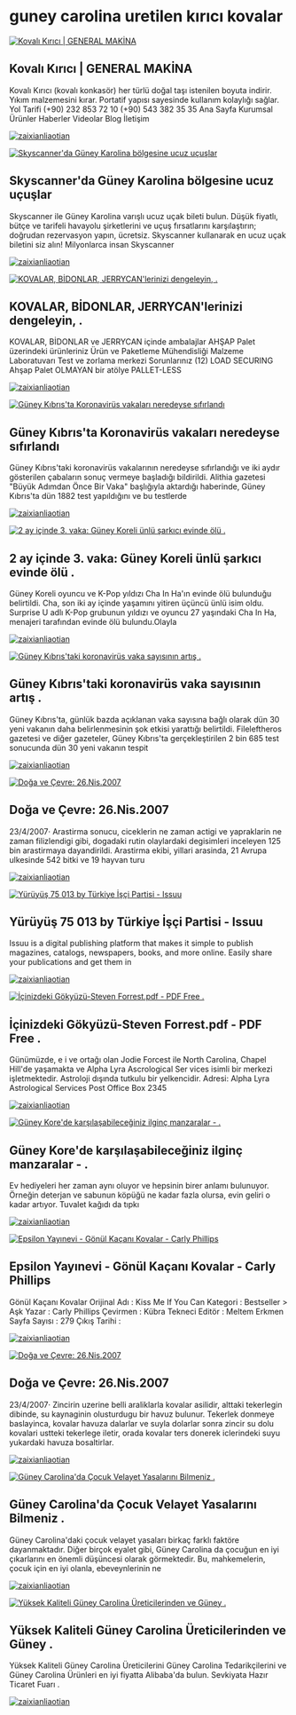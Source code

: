 # guney carolina uretilen kırıcı kovalar
<a href="https://mnn.zoosnet.net/LR/Chatpre.aspx?id=MNN94995150&p=https://topgrinding.com/" target="_blank">![Kovalı Kırıcı | GENERAL MAKİNA](https://github.com/technlg/images/blob/main/17.jpg)</a>
## Kovalı Kırıcı | GENERAL MAKİNA
Kovalı Kırıcı (kovalı konkasör) her türlü doğal taşı istenilen boyuta indirir. Yıkım malzemesini kırar. Portatif yapısı sayesinde kullanım kolaylığı sağlar. Yol Tarifi (+90) 232 853 72 10 (+90) 543 382 35 35 Ana Sayfa Kurumsal Ürünler Haberler Videolar Blog İletişim 
<a href="https://mnn.zoosnet.net/LR/Chatpre.aspx?id=MNN94995150&p=https://topgrinding.com/" target="_blank"><img src="https://github.com/technlg/images/raw/main/chat11.jpg" alt="zaixianliaotian"/></a><a href="//whatsapp.shibangsoft.com/WhatsApp.php" ><img src="https://github.com/technlg/images/raw/main/chat11.png" alt=""></a>
<a href="https://mnn.zoosnet.net/LR/Chatpre.aspx?id=MNN94995150&p=https://topgrinding.com/" target="_blank">![Skyscanner'da Güney Karolina bölgesine ucuz uçuşlar](https://github.com/technlg/images/blob/main/2.jpg)</a>
## Skyscanner'da Güney Karolina bölgesine ucuz uçuşlar
Skyscanner ile Güney Karolina varışlı ucuz uçak bileti bulun. Düşük fiyatlı, bütçe ve tarifeli havayolu şirketlerini ve uçuş fırsatlarını karşılaştırın; doğrudan rezervasyon yapın, ücretsiz. Skyscanner kullanarak en ucuz uçak biletini siz alın! Milyonlarca insan Skyscanner 
<a href="https://mnn.zoosnet.net/LR/Chatpre.aspx?id=MNN94995150&p=https://topgrinding.com/" target="_blank"><img src="https://github.com/technlg/images/raw/main/chat11.jpg" alt="zaixianliaotian"/></a><a href="//whatsapp.shibangsoft.com/WhatsApp.php" ><img src="https://github.com/technlg/images/raw/main/chat11.png" alt=""></a>
<a href="https://mnn.zoosnet.net/LR/Chatpre.aspx?id=MNN94995150&p=https://topgrinding.com/" target="_blank">![KOVALAR, BİDONLAR, JERRYCAN'lerinizi dengeleyin, .](https://github.com/technlg/images/blob/main/10.jpg)</a>
## KOVALAR, BİDONLAR, JERRYCAN'lerinizi dengeleyin, .
KOVALAR, BİDONLAR ve JERRYCAN içinde ambalajlar AHŞAP Palet üzerindeki ürünleriniz Ürün ve Paketleme Mühendisliği Malzeme Laboratuvarı Test ve zorlama merkezi Sorunlarınız (12) LOAD SECURING Ahşap Palet OLMAYAN bir atölye PALLET-LESS
<a href="https://mnn.zoosnet.net/LR/Chatpre.aspx?id=MNN94995150&p=https://topgrinding.com/" target="_blank"><img src="https://github.com/technlg/images/raw/main/chat11.jpg" alt="zaixianliaotian"/></a><a href="//whatsapp.shibangsoft.com/WhatsApp.php" ><img src="https://github.com/technlg/images/raw/main/chat11.png" alt=""></a>
<a href="https://mnn.zoosnet.net/LR/Chatpre.aspx?id=MNN94995150&p=https://topgrinding.com/" target="_blank">![Güney Kıbrıs'ta Koronavirüs vakaları neredeyse sıfırlandı](https://github.com/technlg/images/blob/main/15.jpg)</a>
## Güney Kıbrıs'ta Koronavirüs vakaları neredeyse sıfırlandı
Güney Kıbrıs'taki koronavirüs vakalarının neredeyse sıfırlandığı ve iki aydır gösterilen çabaların sonuç vermeye başladığı bildirildi. Alithia gazetesi "Büyük Adımdan Önce Bir Vaka" başlığıyla aktardığı haberinde, Güney Kıbrıs'ta dün 1882 test yapıldığını ve bu testlerde 
<a href="https://mnn.zoosnet.net/LR/Chatpre.aspx?id=MNN94995150&p=https://topgrinding.com/" target="_blank"><img src="https://github.com/technlg/images/raw/main/chat11.jpg" alt="zaixianliaotian"/></a><a href="//whatsapp.shibangsoft.com/WhatsApp.php" ><img src="https://github.com/technlg/images/raw/main/chat11.png" alt=""></a>
<a href="https://mnn.zoosnet.net/LR/Chatpre.aspx?id=MNN94995150&p=https://topgrinding.com/" target="_blank">![2 ay içinde 3. vaka: Güney Koreli ünlü şarkıcı evinde ölü .](https://github.com/technlg/images/blob/main/32.jpg)</a>
## 2 ay içinde 3. vaka: Güney Koreli ünlü şarkıcı evinde ölü .
Güney Koreli oyuncu ve K-Pop yıldızı Cha In Ha'ın evinde ölü bulunduğu belirtildi. Cha, son iki ay içinde yaşamını yitiren üçüncü ünlü isim oldu. Surprise U adlı K-Pop grubunun yıldızı ve oyuncu 27 yaşındaki Cha In Ha, menajeri tarafından evinde ölü bulundu.Olayla
<a href="https://mnn.zoosnet.net/LR/Chatpre.aspx?id=MNN94995150&p=https://topgrinding.com/" target="_blank"><img src="https://github.com/technlg/images/raw/main/chat11.jpg" alt="zaixianliaotian"/></a><a href="//whatsapp.shibangsoft.com/WhatsApp.php" ><img src="https://github.com/technlg/images/raw/main/chat11.png" alt=""></a>
<a href="https://mnn.zoosnet.net/LR/Chatpre.aspx?id=MNN94995150&p=https://topgrinding.com/" target="_blank">![Güney Kıbrıs'taki koronavirüs vaka sayısının artış .](https://github.com/technlg/images/blob/main/20.jpg)</a>
## Güney Kıbrıs'taki koronavirüs vaka sayısının artış .
Güney Kıbrıs'ta, günlük bazda açıklanan vaka sayısına bağlı olarak dün 30 yeni vakanın daha belirlenmesinin şok etkisi yarattığı belirtildi. Fileleftheros gazetesi ve diğer gazeteler, Güney Kıbrıs'ta gerçekleştirilen 2 bin 685 test sonucunda dün 30 yeni vakanın tespit 
<a href="https://mnn.zoosnet.net/LR/Chatpre.aspx?id=MNN94995150&p=https://topgrinding.com/" target="_blank"><img src="https://github.com/technlg/images/raw/main/chat11.jpg" alt="zaixianliaotian"/></a><a href="//whatsapp.shibangsoft.com/WhatsApp.php" ><img src="https://github.com/technlg/images/raw/main/chat11.png" alt=""></a>
<a href="https://mnn.zoosnet.net/LR/Chatpre.aspx?id=MNN94995150&p=https://topgrinding.com/" target="_blank">![Doğa ve Çevre: 26.Nis.2007](https://github.com/technlg/images/blob/main/34.jpg)</a>
## Doğa ve Çevre: 26.Nis.2007
23/4/2007· Arastirma sonucu, ciceklerin ne zaman actigi ve yapraklarin ne zaman filizlendigi gibi, dogadaki rutin olaylardaki degisimleri inceleyen 125 bin arastirmaya dayandirildi. Arastirma ekibi, yillari arasinda, 21 Avrupa ulkesinde 542 bitki ve 19 hayvan turu 
<a href="https://mnn.zoosnet.net/LR/Chatpre.aspx?id=MNN94995150&p=https://topgrinding.com/" target="_blank"><img src="https://github.com/technlg/images/raw/main/chat11.jpg" alt="zaixianliaotian"/></a><a href="//whatsapp.shibangsoft.com/WhatsApp.php" ><img src="https://github.com/technlg/images/raw/main/chat11.png" alt=""></a>
<a href="https://mnn.zoosnet.net/LR/Chatpre.aspx?id=MNN94995150&p=https://topgrinding.com/" target="_blank">![Yürüyüş 75 013 by Türkiye İşçi Partisi - Issuu](https://github.com/technlg/images/blob/main/37.jpg)</a>
## Yürüyüş 75 013 by Türkiye İşçi Partisi - Issuu
Issuu is a digital publishing platform that makes it simple to publish magazines, catalogs, newspapers, books, and more online. Easily share your publications and get them in 
<a href="https://mnn.zoosnet.net/LR/Chatpre.aspx?id=MNN94995150&p=https://topgrinding.com/" target="_blank"><img src="https://github.com/technlg/images/raw/main/chat11.jpg" alt="zaixianliaotian"/></a><a href="//whatsapp.shibangsoft.com/WhatsApp.php" ><img src="https://github.com/technlg/images/raw/main/chat11.png" alt=""></a>
<a href="https://mnn.zoosnet.net/LR/Chatpre.aspx?id=MNN94995150&p=https://topgrinding.com/" target="_blank">![İçinizdeki Gökyüzü-Steven Forrest.pdf - PDF Free .](https://github.com/technlg/images/blob/main/26.jpg)</a>
## İçinizdeki Gökyüzü-Steven Forrest.pdf - PDF Free .
Günümüzde, e i ve ortağı olan Jodie Forcest ile North Carolina, Chapel Hill'de yaşamakta ve Alpha Lyra Ascrological Ser vices isimli bir merkezi işletmektedir. Astroloji dışında tutkulu bir yelkencidir. Adresi: Alpha Lyra Astrological Services Post Office Box 2345
<a href="https://mnn.zoosnet.net/LR/Chatpre.aspx?id=MNN94995150&p=https://topgrinding.com/" target="_blank"><img src="https://github.com/technlg/images/raw/main/chat11.jpg" alt="zaixianliaotian"/></a><a href="//whatsapp.shibangsoft.com/WhatsApp.php" ><img src="https://github.com/technlg/images/raw/main/chat11.png" alt=""></a>
<a href="https://mnn.zoosnet.net/LR/Chatpre.aspx?id=MNN94995150&p=https://topgrinding.com/" target="_blank">![Güney Kore'de karşılaşabileceğiniz ilginç manzaralar - .](https://github.com/technlg/images/blob/main/56.jpg)</a>
## Güney Kore'de karşılaşabileceğiniz ilginç manzaralar - .
Ev hediyeleri her zaman aynı oluyor ve hepsinin birer anlamı bulunuyor. Örneğin deterjan ve sabunun köpüğü ne kadar fazla olursa, evin geliri o kadar artıyor. Tuvalet kağıdı da tıpkı 
<a href="https://mnn.zoosnet.net/LR/Chatpre.aspx?id=MNN94995150&p=https://topgrinding.com/" target="_blank"><img src="https://github.com/technlg/images/raw/main/chat11.jpg" alt="zaixianliaotian"/></a><a href="//whatsapp.shibangsoft.com/WhatsApp.php" ><img src="https://github.com/technlg/images/raw/main/chat11.png" alt=""></a>
<a href="https://mnn.zoosnet.net/LR/Chatpre.aspx?id=MNN94995150&p=https://topgrinding.com/" target="_blank">![Epsilon Yayınevi - Gönül Kaçanı Kovalar - Carly Phillips](https://github.com/technlg/images/blob/main/25.jpg)</a>
## Epsilon Yayınevi - Gönül Kaçanı Kovalar - Carly Phillips
Gönül Kaçanı Kovalar Orijinal Adı : Kiss Me If You Can Kategori : Bestseller > Aşk Yazar : Carly Phillips Çevirmen : Kübra Tekneci Editör : Meltem Erkmen Sayfa Sayısı : 279 Çıkış Tarihi :
<a href="https://mnn.zoosnet.net/LR/Chatpre.aspx?id=MNN94995150&p=https://topgrinding.com/" target="_blank"><img src="https://github.com/technlg/images/raw/main/chat11.jpg" alt="zaixianliaotian"/></a><a href="//whatsapp.shibangsoft.com/WhatsApp.php" ><img src="https://github.com/technlg/images/raw/main/chat11.png" alt=""></a>
<a href="https://mnn.zoosnet.net/LR/Chatpre.aspx?id=MNN94995150&p=https://topgrinding.com/" target="_blank">![Doğa ve Çevre: 26.Nis.2007](https://github.com/technlg/images/blob/main/19.jpg)</a>
## Doğa ve Çevre: 26.Nis.2007
23/4/2007· Zincirin uzerine belli araliklarla kovalar asilidir, alttaki tekerlegin dibinde, su kaynaginin olusturdugu bir havuz bulunur. Tekerlek donmeye baslayinca, kovalar havuza dalarlar ve suyla dolarlar sonra zincir su dolu kovalari ustteki tekerlege iletir, orada kovalar ters donerek iclerindeki suyu yukardaki havuza bosaltirlar.
<a href="https://mnn.zoosnet.net/LR/Chatpre.aspx?id=MNN94995150&p=https://topgrinding.com/" target="_blank"><img src="https://github.com/technlg/images/raw/main/chat11.jpg" alt="zaixianliaotian"/></a><a href="//whatsapp.shibangsoft.com/WhatsApp.php" ><img src="https://github.com/technlg/images/raw/main/chat11.png" alt=""></a>
<a href="https://mnn.zoosnet.net/LR/Chatpre.aspx?id=MNN94995150&p=https://topgrinding.com/" target="_blank">![Güney Carolina'da Çocuk Velayet Yasalarını Bilmeniz .](https://github.com/technlg/images/blob/main/15.jpg)</a>
## Güney Carolina'da Çocuk Velayet Yasalarını Bilmeniz .
Güney Carolina'daki çocuk velayet yasaları birkaç farklı faktöre dayanmaktadır. Diğer birçok eyalet gibi, Güney Carolina da çocuğun en iyi çıkarlarını en önemli düşüncesi olarak görmektedir. Bu, mahkemelerin, çocuk için en iyi olanla, ebeveynlerinin ne 
<a href="https://mnn.zoosnet.net/LR/Chatpre.aspx?id=MNN94995150&p=https://topgrinding.com/" target="_blank"><img src="https://github.com/technlg/images/raw/main/chat11.jpg" alt="zaixianliaotian"/></a><a href="//whatsapp.shibangsoft.com/WhatsApp.php" ><img src="https://github.com/technlg/images/raw/main/chat11.png" alt=""></a>
<a href="https://mnn.zoosnet.net/LR/Chatpre.aspx?id=MNN94995150&p=https://topgrinding.com/" target="_blank">![Yüksek Kaliteli Güney Carolina Üreticilerinden ve Güney .](https://github.com/technlg/images/blob/main/28.jpg)</a>
## Yüksek Kaliteli Güney Carolina Üreticilerinden ve Güney .
Yüksek Kaliteli Güney Carolina Üreticilerini Güney Carolina Tedarikçilerini ve Güney Carolina Ürünleri en iyi fiyatta Alibaba'da bulun. Sevkiyata Hazır Ticaret Fuarı .
<a href="https://mnn.zoosnet.net/LR/Chatpre.aspx?id=MNN94995150&p=https://topgrinding.com/" target="_blank"><img src="https://github.com/technlg/images/raw/main/chat11.jpg" alt="zaixianliaotian"/></a><a href="//whatsapp.shibangsoft.com/WhatsApp.php" ><img src="https://github.com/technlg/images/raw/main/chat11.png" alt=""></a>
